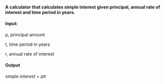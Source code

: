 #### A calculator that calculates simple interest given principal, annual rate of interest and time period in years.

####  Input:

   p, principal amount
   
   t, time period in years
   
   r, annual rate of interest
   
####  Output

   simple interest = p*t*r
